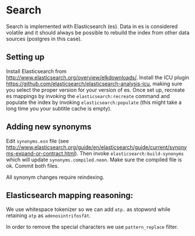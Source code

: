 Search
======

Search is implemented with Elasticsearch (es). Data in es is considered volatile and it
should always be possible to rebuild the index from other data sources (postgres in this case).

Setting up
----------

Install Elasticsearch from http://www.elasticsearch.org/overview/elkdownloads/. Install the ICU plugin https://github.com/elasticsearch/elasticsearch-analysis-icu, making sure you select the proper version for your version of es. Once set up, recreate es mappings by invoking the `elasticsearch:recreate` command and populate the index by invoking `elasticsearch:populate` (this might take a long time you your subtitle cache is empty).

Adding new synonyms
-------------------

Edit `synonyms.esn` file (see http://www.elasticsearch.org/guide/en/elasticsearch/guide/current/synonyms-expand-or-contract.html). Then invoke `elasticsearch:build-synonyms` which will update `synonyms.compiled.neon`. Make sure the compiled file  is ok. Commit both files.

All synonym changes require reindexing.

Elasticsearch mapping reasoning:
--------------------------------

We use whitespace tokenizer so we can add `atp.` as stopword while retaining `atp` as `adenosintrifosfát`.

In order to remove the special characters we use `pattern_replace` filter.

